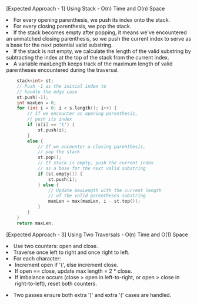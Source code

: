 <p>[Expected Approach - 1] Using Stack - O(n) Time and O(n) Space
<li>For every opening parenthesis, we push its index onto the stack.</li>
<li>For every closing parenthesis, we pop the stack.</li>
<li>If the stack becomes empty after popping, it means we've encountered an unmatched closing parenthesis, so we push the current index to serve as a base for the next potential valid substring.</li>
<li>If the stack is not empty, we calculate the length of the valid substring by subtracting the index at the top of the stack from the current index.</li>
<li>A variable maxLength keeps track of the maximum length of valid parentheses encountered during the traversal.</li>
</p>

```cpp
    stack<int> st;
    // Push -1 as the initial index to 
  	// handle the edge case
    st.push(-1);
    int maxLen = 0;
    for (int i = 0; i < s.length(); i++) {
        // If we encounter an opening parenthesis,
      	// push its index
        if (s[i] == '(') {
            st.push(i);
        } 
        else {
            // If we encounter a closing parenthesis,
          	// pop the stack
            st.pop();
            // If stack is empty, push the current index 
            // as a base for the next valid substring
            if (st.empty()) {
                st.push(i);
            } else {
                // Update maxLength with the current length 
                // of the valid parentheses substring
                maxLen = max(maxLen, i - st.top());
            }
        }
    }
    return maxLen;
```
<p>[Expected Approach - 3] Using Two Traversals - O(n) Time and O(1) Space
<li>Use two counters: open and close.</li>
<li>Traverse once left to right and once right to left.</li>
<li>For each character:
        <ul>
            <li>Increment open if '(', else increment close.</li>
            <li>If open == close, update max length = 2 * close.</li>
            <li>If imbalance occurs (close > open in left-to-right, or open > close in right-to-left),
                reset both counters.</li>
        </ul>
    </li>
<li>Two passes ensure both extra ')' and extra '(' cases are handled.</li>
</p>

